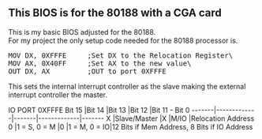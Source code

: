 ## This BIOS is for the 80188 with a CGA card

This is my basic BIOS adjusted for the 80188.\
For my project the only setup code needed for the 80188 processor is.

<pre>
MOV DX, 0XFFFE     ;Set DX to the Relocation Register\
MOV AX, 0X40FF     ;Set AX to the new value\
OUT DX, AX         ;OUT to port 0XFFFE
</pre>

This sets the internal interrupt controller as the slave making the external interrupt controller the master.

IO PORT 0XFFFE
Bit 15 |Bit 14       |Bit 13 |Bit 12       |Bit 11 - Bit 0 
-------|-------------|-------|-------------|-------
X 	   |Slave/Master |X      |M/IO         |Relocation Address 
0      |1 = S, 0 = M |0      |1 = M, 0 = IO|12 Bits if Mem Address, 8 Bits if IO Address

